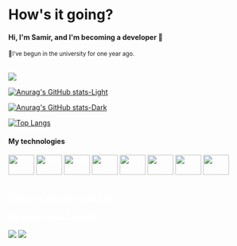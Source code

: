 # **How's it going?**

#### Hi, I'm Samir, and I'm becoming a developer 🚀
<sub> 🔭I've begun in the university for one year ago.</sub>

<br>

<picture>
  <source srcset="https://github-readme-stats.vercel.app/api?username=samircharleston&hide=stars&show_icons=true&count_private=true&theme=vue#gh-light-mode-only" media="(prefers-color-scheme: light), (prefers-color-scheme: no-preference)"/>
  <img src="https://github-readme-stats.vercel.app/api?username=samircharleston&hide=stars&show_icons=true&count_private=true&theme=vue#gh-light-mode-only"/>
</picture>
 

[![Anurag's GitHub stats-Light](https://github-readme-stats.vercel.app/api?username=samircharleston&hide=stars&show_icons=true&count_private=true&theme=vue#gh-light-mode-only)](https://github.com/anuraghazra/github-readme-stats#gh-light-mode-only)

[![Anurag's GitHub stats-Dark](https://github-readme-stats.vercel.app/api?username=samircharleston&hide=stars&show_icons=true&count_private=true&theme=chartreuse-dark&show_owner=true#gh-dark-mode-only)](https://github.com/anuraghazra/github-readme-stats#gh-dark-mode-only)

[![Top Langs](https://github-readme-stats.vercel.app/api/top-langs/?username=samircharleston)](https://github.com/anuraghazra/github-readme-stats)


#### **My technologies**
<div style="color: white">
  <img src="https://cdn.jsdelivr.net/gh/devicons/devicon/icons/c/c-original.svg" height="40" width="52" alt="C"/>
  <img src="https://cdn.jsdelivr.net/gh/devicons/devicon/icons/arduino/arduino-original-wordmark.svg" height="40" width="52" alt="Arduino"/>
  <img src="https://cdn.jsdelivr.net/gh/devicons/devicon/icons/javascript/javascript-original.svg" height="40" width="52" alt="javascript logo"  />
  <img src="https://cdn.jsdelivr.net/gh/devicons/devicon/icons/css3/css3-original.svg" height="40" width="52" alt="css3 logo"  />
  <img src="https://cdn.jsdelivr.net/gh/devicons/devicon/icons/html5/html5-original.svg" height="40" width="52" alt="html5 logo"  />
  <img src="https://cdn.jsdelivr.net/gh/devicons/devicon/icons/git/git-original.svg" height="40" width="52" alt="git logo"  />
  <img src="https://cdn.jsdelivr.net/gh/devicons/devicon/icons/trello/trello-plain.svg" height="40" width="52" alt="trello logo"  />
  <img src="https://cdn.jsdelivr.net/gh/devicons/devicon/icons/vscode/vscode-original.svg" height="40" width="52" alt="vscode logo"  />
<div/>
  
 <br>

#### **🌱What I'm studying in this time**


  
 #### **My social media & contact**
  
 <div>
  <a href="https://www.linkedin.com/in/samir-charleston" target="_blank"><img src="https://img.shields.io/badge/LinkedIn-0077B5?style=for-the-badge&logo=linkedin&logoColor=white" target="_blank"></a>
  <a href="https://wa.me/5545999787022" target="_blank"><img src="https://img.shields.io/badge/WhatsApp-25D366?style=for-the-badge&logo=whatsapp&logoColor=white" target="_blank"></a>
 <div/>
